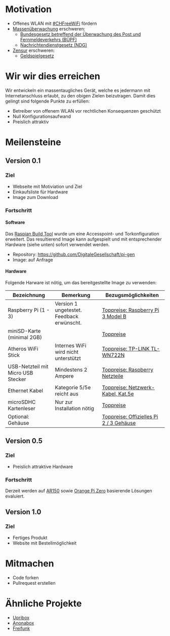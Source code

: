 # Motivation
* Offenes WLAN mit [#CHFreeWiFi](http://umap.osm.ch/en/map/chfreewifi_588) fördern
* [Massenüberwachung](https://www.digitale-gesellschaft.ch/category/uberwachung/) erschweren:
  * [Bundesgesetz betreffend der Überwachung des Post und Fernmeldeverkehrs (BÜPF)](https://www.digitale-gesellschaft.ch/tag/bupf/)
  * [Nachrichtendienstgesetz (NDG)](https://www.digitale-gesellschaft.ch/tag/nachrichtendienstgesetz/)
* [Zensur](https://www.digitale-gesellschaft.ch/category/zensur/) erschweren:
  * [Geldspielgesetz](https://www.digitale-gesellschaft.ch/tag/geldspielgesetz/)

# Wir wir dies erreichen
Wir entwickeln ein massentaugliches Gerät, welche es jedermann mit Internetanschluss erlaubt, zu den obigen Zielen beizutragen. Damit dies gelingt sind folgende Punkte zu erfüllen:

* Betreiber von offenem WLAN vor rechtlichen Konsequenzen geschützt
* Null Konfigurationsaufwand
* Preislich attraktiv

# Meilensteine
## Version 0.1
### Ziel
* Webseite mit Motiviation und Ziel
* Einkaufsliste für Hardware
* Image zum Download

### Fortschritt
#### Software
Das [Raspian Build Tool](https://github.com/RPi-Distro/pi-gen) wurde um eine Accesspoint- und Torkonfiguration erweitert. Das resultierend Image kann aufgespielt und mit entsprechender Hardware (siehe unten) sofort verwendet werden.
* Repository: https://github.com/DigitaleGesellschaft/pi-gen
* Image: auf Anfrage

#### Hardware
Folgende Harware ist nötig, um das bereitgestellte Image zu verwenden:

| Bezeichnung  | Bemerkung | Bezugsmöglichkeiten |
| ------------- | ------------- | ------------- |
| Raspberry Pi (1 - 3) | Version 1 ungetestet. Feedback erwünscht. | [Toppreise: Raspberry Pi 3 Model B](http://www.toppreise.ch/prod_445804.html)  |
| miniSD-Karte (minimal 2GB)  |  | [Toppreise](http://www.toppreise.ch/grp3_2231.html)|
| Atheros WiFi Stick | Internes WiFi wird nicht unterstützt | [Toppreise: TP-LINK TL-WN722N](http://www.toppreise.ch/prod_181529.html) |
| USB-Netzteil mit Micro USB Stecker | Mindestens 2 Ampere | [Toppreise: Raspberry Netzteile](http://www.toppreise.ch/index.php?search=netzteil+raspberry) |
| Ethernet Kabel | Kategorie 5/5e reicht aus |  [Toppreise: Netzwerk-Kabel, Kat.5e](http://www.toppreise.ch/index.php?k3=2133&manu=&o=pa)  |
| microSDHC Kartenleser | Nur zur Installation nötig | [Toppreise](http://www.toppreise.ch/index.php?search=microsd+card+reader) |
| Optional: Gehäuse | | [Toppreise: Offizielles Pi 2 / 3 Gehäuse](http://www.toppreise.ch/prod_491022.html) |

## Version 0.5
### Ziel
* Preislich attraktive Hardware

### Fortschritt
Derzeit werden auf [AR150](http://www.gl-inet.com/ar150/) sowie [Orange Pi Zero](http://www.orangepi.org/orangepizero/) basierende Lösungen evaluiert.

## Version 1.0
### Ziel
* Fertiges Produkt
* Website mit Bestellmöglichkeit

# Mitmachen
* Code forken
* Pullrequest erstellen

# Ähnliche Projekte
 * [Upribox](https://upribox.org/)
 * [Anonabox](https://www.anonabox.com/)
 * [Freifunk](https://freifunk.net/)
